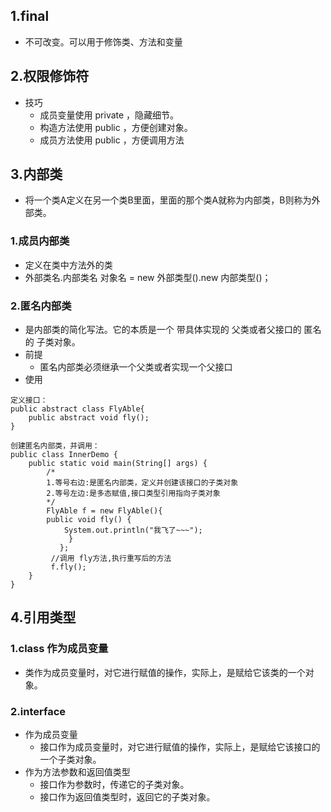 ## 1.final

- 不可改变。可以用于修饰类、方法和变量

## 2.权限修饰符

- 技巧
  - 成员变量使用 private ，隐藏细节。
  - 构造方法使用 public ，方便创建对象。
  - 成员方法使用 public ，方便调用方法

## 3.内部类

- 将一个类A定义在另一个类B里面，里面的那个类A就称为内部类，B则称为外部类。

### 1.成员内部类

- 定义在类中方法外的类
- 外部类名.内部类名 对象名 = new 外部类型().new 内部类型()；

### 2.匿名内部类

- 是内部类的简化写法。它的本质是一个 带具体实现的 父类或者父接口的 匿名的 子类对象。
- 前提
  - 匿名内部类必须继承一个父类或者实现一个父接口
- 使用

```````
定义接口：
public abstract class FlyAble{
	public abstract void fly();
}

创建匿名内部类，并调用：
public class InnerDemo {
    public static void main(String[] args) {
        /*
        1.等号右边:是匿名内部类，定义并创建该接口的子类对象
        2.等号左边:是多态赋值,接口类型引用指向子类对象
        */
        FlyAble f = new FlyAble(){
        public void fly() {
        	System.out.println("我飞了~~~");
      	 	 }
     	   };
       	 //调用 fly方法,执行重写后的方法
       	 f.fly();
    }
}

```````



## 4.引用类型

### 1.class 作为成员变量

- 类作为成员变量时，对它进行赋值的操作，实际上，是赋给它该类的一个对象。

### 2.interface 

- 作为成员变量
  - 接口作为成员变量时，对它进行赋值的操作，实际上，是赋给它该接口的一个子类对象。
- 作为方法参数和返回值类型
  - 接口作为参数时，传递它的子类对象。
  - 接口作为返回值类型时，返回它的子类对象。

